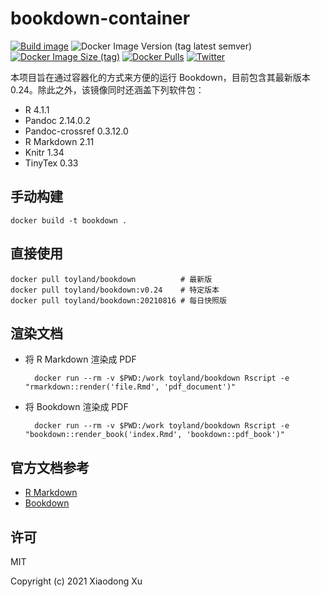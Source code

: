 <!--
SPDX-FileCopyrightText: 2021 Xiaodong Xu <xuxiaodong@pm.me>

SPDX-License-Identifier: MIT
-->

# bookdown-container

[![Build image](https://github.com/xuxiaodong/bookdown-container/actions/workflows/build-image.yml/badge.svg)](https://github.com/xuxiaodong/bookdown-container/actions/workflows/build-image.yml) ![Docker Image Version (tag latest semver)](https://img.shields.io/docker/v/toyland/bookdown/v0.24) [![Docker Image Size (tag)](https://img.shields.io/docker/image-size/toyland/bookdown/latest)](https://hub.docker.com/r/toyland/bookdown) [![Docker Pulls](https://img.shields.io/docker/pulls/toyland/bookdown)](https://hub.docker.com/r/toyland/bookdown) [![Twitter](https://img.shields.io/twitter/follow/linuxtoy?style=social)](https://twitter.com/intent/follow?screen_name=linuxtoy)

本项目旨在通过容器化的方式来方便的运行 Bookdown，目前包含其最新版本 0.24。除此之外，该镜像同时还涵盖下列软件包：

- R 4.1.1
- Pandoc 2.14.0.2
- Pandoc-crossref 0.3.12.0
- R Markdown 2.11
- Knitr 1.34
- TinyTex 0.33

## 手动构建

    docker build -t bookdown .

## 直接使用

    docker pull toyland/bookdown          # 最新版
	docker pull toyland/bookdown:v0.24    # 特定版本
    docker pull toyland/bookdown:20210816 # 每日快照版

## 渲染文档

- 将 R Markdown 渲染成 PDF

        docker run --rm -v $PWD:/work toyland/bookdown Rscript -e "rmarkdown::render('file.Rmd', 'pdf_document')"

- 将 Bookdown 渲染成 PDF

        docker run --rm -v $PWD:/work toyland/bookdown Rscript -e "bookdown::render_book('index.Rmd', 'bookdown::pdf_book')"

## 官方文档参考

- [R Markdown](https://rmarkdown.rstudio.com)
- [Bookdown](https://bookdown.org/yihui/bookdown/)

## 许可

MIT

Copyright (c) 2021 Xiaodong Xu
